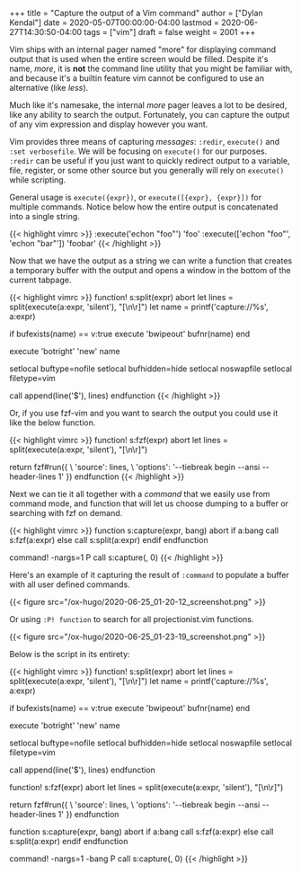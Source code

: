 +++
title = "Capture the output of a Vim command"
author = ["Dylan Kendal"]
date = 2020-05-07T00:00:00-04:00
lastmod = 2020-06-27T14:30:50-04:00
tags = ["vim"]
draft = false
weight = 2001
+++

Vim ships with an internal pager named "more" for displaying
command output that is used when the entire screen would be filled.
Despite it's name, _more_, it is **not** the command line utility
that you might be familiar with, and because it's a builtin feature vim cannot be configured
to use an alternative (like _less_).

Much like it's namesake, the internal _more_ pager leaves a lot to
be desired, like any ability to search the output. Fortunately, you can
capture the output of any vim expression and display however you want.

Vim provides three means of capturing _messages_: `:redir`,
`execute()` and `:set verbosefile`. We will be focusing on
`execute()` for our purposes. `:redir` can be useful if you just
want to quickly redirect output to a variable, file, register, or
some other source but you generally will rely on `execute()` while
scripting.

General usage is `execute({expr})`, or `execute([{expr}, {expr}])`
for multiple commands. Notice below how the entire output is
concatenated into a single string.

{{< highlight vimrc >}}
:execute('echon "foo"')
'foo'
:execute(['echon "foo"', 'echon "bar"'])
'foobar'
{{< /highlight >}}

Now that we have the output as a string we can write a
function that creates a temporary buffer with the output and opens
a window in the bottom of the current tabpage.

{{< highlight vimrc >}}
function! s:split(expr) abort
let lines = split(execute(a:expr, 'silent'), "[\n\r]")
let name = printf('capture://%s', a:expr)

if bufexists(name) == v:true
execute 'bwipeout' bufnr(name)
end

execute 'botright' 'new' name

setlocal buftype=nofile
setlocal bufhidden=hide
setlocal noswapfile
setlocal filetype=vim

call append(line('$'), lines)
endfunction
{{< /highlight >}}

Or, if you use fzf-vim and you want to search the output you could use it like the below function.

{{< highlight vimrc >}}
function! s:fzf(expr) abort
let lines = split(execute(a:expr, 'silent'), "[\n\r]")

return fzf#run({
\  'source': lines,
\  'options': '--tiebreak begin --ansi --header-lines 1'
\})
endfunction
{{< /highlight >}}

Next we can tie it all together with a _command_ that we easily use
from command mode, and function that will let us choose dumping to a
buffer or searching with fzf on demand.

{{< highlight vimrc >}}
function s:capture(expr, bang) abort
  if a:bang
    call s:fzf(a:expr)
  else
    call s:split(a:expr)
  endif
endfunction

command! -nargs=1 P call s:capture(<q-args>, <bang>0)
{{< /highlight >}}

Here's an example of it capturing the result of `:command` to
populate a buffer with all user defined commands.

{{< figure src="/ox-hugo/2020-06-25_01-20-12_screenshot.png" >}}

Or using `:P! function` to search for all projectionist.vim functions.

{{< figure src="/ox-hugo/2020-06-25_01-23-19_screenshot.png" >}}

Below is the script in its entirety:

{{< highlight vimrc >}}
function! s:split(expr) abort
  let lines = split(execute(a:expr, 'silent'), "[\n\r]")
  let name = printf('capture://%s', a:expr)

  if bufexists(name) == v:true
    execute 'bwipeout' bufnr(name)
  end

  execute 'botright' 'new' name

  setlocal buftype=nofile
  setlocal bufhidden=hide
  setlocal noswapfile
  setlocal filetype=vim

  call append(line('$'), lines)
endfunction

function! s:fzf(expr) abort
  let lines = split(execute(a:expr, 'silent'), "[\n\r]")

  return fzf#run({
      \  'source': lines,
      \  'options': '--tiebreak begin --ansi --header-lines 1'
      \})
endfunction

function s:capture(expr, bang) abort
  if a:bang
    call s:fzf(a:expr)
  else
    call s:split(a:expr)
  endif
endfunction

command! -nargs=1 -bang P call s:capture(<q-args>, <bang>0)
{{< /highlight >}}